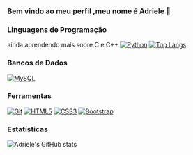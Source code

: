 ### Bem vindo ao meu perfil ,meu nome é Adriele 👋
### Linguagens de Programação

ainda aprendendo mais sobre C e C++
[![Python](https://img.shields.io/badge/Python-3776AB?style=flat-square&logo=python&logoColor=white)](https://github.com/adriele07)
[![Top Langs](https://github-readme-stats.vercel.app/api/top-langs/?username=anuraghazra&layout=compact)](https://github.com/adriele07)

### Bancos de Dados

[![MySQL](https://img.shields.io/badge/MySQL-4479A1?style=flat-square&logo=mysql&logoColor=white)](https://github.com/adriele07)

### Ferramentas

[![Git](https://img.shields.io/badge/Git-F05032?style=flat-square&logo=git&logoColor=white)](https://github.com/adriele07)
[![HTML5](https://img.shields.io/badge/HTML5-E34F26?style=flat-square&logo=html5&logoColor=white)](https://github.com/adriele07)
[![CSS3](https://img.shields.io/badge/CSS3-1572B6?style=flat-square&logo=css3&logoColor=white)](https://github.com/adriele07)
[![Bootstrap](https://img.shields.io/badge/Bootstrap-563D7C?style=flat-square&logo=bootstrap&logoColor=white)](https://github.com/adriele07)

### Estatísticas

![Adriele's GitHub stats](https://github-readme-stats.vercel.app/api?username=adriele07&show_icons=true&theme=radical&count_private=true&include_all_commits=true)

